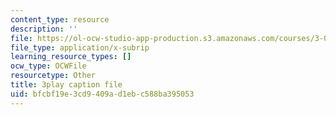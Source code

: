```yaml
---
content_type: resource
description: ''
file: https://ol-ocw-studio-app-production.s3.amazonaws.com/courses/3-091-introduction-to-solid-state-chemistry-fall-2018/bfcbf19e3cd9409ad1ebc588ba395053_5jW7OA3pjSI.srt
file_type: application/x-subrip
learning_resource_types: []
ocw_type: OCWFile
resourcetype: Other
title: 3play caption file
uid: bfcbf19e-3cd9-409a-d1eb-c588ba395053
---
```

